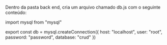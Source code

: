 Dentro da pasta back end, cria um arquivo chamado db.js com o seguinte conteúdo:

import mysql from "mysql"

export const db = mysql.createConnection({
    host: "localhost",
    user: "root",
    password: "password",
    database: "crud"
})